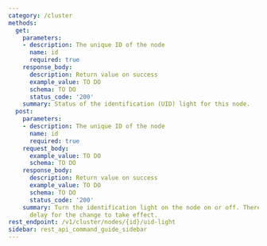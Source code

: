```yaml
---
category: /cluster
methods:
  get:
    parameters:
    - description: The unique ID of the node
      name: id
      required: true
    response_body:
      description: Return value on success
      example_value: TO DO
      schema: TO DO
      status_code: '200'
    summary: Status of the identification (UID) light for this node.
  post:
    parameters:
    - description: The unique ID of the node
      name: id
      required: true
    request_body:
      example_value: TO DO
      schema: TO DO
    response_body:
      description: Return value on success
      example_value: TO DO
      schema: TO DO
      status_code: '200'
    summary: Turn the identification light on the node on or off. There may be a slight
      delay for the change to take effect.
rest_endpoint: /v1/cluster/nodes/{id}/uid-light
sidebar: rest_api_command_guide_sidebar
---
```

